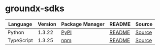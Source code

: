 # groundx-sdks

|Language|Version|Package Manager|README|Source|
|-|-|-|-|-|
|Python|1.3.22|[PyPI](https://pypi.org/project/groundx-python-sdk/1.3.22)|[README](https://github.com/groundxai/groundx-sdks/tree/HEAD/sdks/python#readme)|[Source](https://github.com/groundxai/groundx-sdks/tree/HEAD/sdks/python)|
|TypeScript|1.3.25|[npm](https://www.npmjs.com/package/groundx-typescript-sdk/v/1.3.25)|[README](https://github.com/groundxai/groundx-sdks/tree/HEAD/sdks/typescript#readme)|[Source](https://github.com/groundxai/groundx-sdks/tree/HEAD/sdks/typescript)|